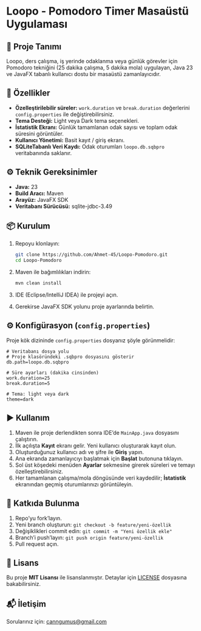 # Loopo - Pomodoro Timer Masaüstü Uygulaması

## 📖 Proje Tanımı

Loopo, ders çalışma, iş yerinde odaklanma veya günlük görevler için Pomodoro tekniğini (25 dakika çalışma, 5 dakika mola) uygulayan, Java 23 ve JavaFX tabanlı kullanıcı dostu bir masaüstü zamanlayıcıdır.

## 🚀 Özellikler

* **Özelleştirilebilir süreler:** `work.duration` ve `break.duration` değerlerini `config.properties` ile değiştirebilirsiniz.
* **Tema Desteği:** Light veya Dark tema seçenekleri.
* **İstatistik Ekranı:** Günlük tamamlanan odak sayısı ve toplam odak süresini görüntüler.
* **Kullanıcı Yönetimi:** Basit kayıt / giriş ekranı.
* **SQLiteTabanlı Veri Kaydı:** Odak oturumları `loopo.db.sqbpro` veritabanında saklanır.

## ⚙️ Teknik Gereksinimler

* **Java:** 23
* **Build Aracı:** Maven
* **Arayüz:** JavaFX SDK
* **Veritabanı Sürücüsü:** sqlite-jdbc-3.49

## 📦 Kurulum

1. Repoyu klonlayın:

   ```bash
   git clone https://github.com/Ahmet-45/Loopo-Pomodoro.git
   cd Loopo-Pomodoro
   ```
2. Maven ile bağımlılıkları indirin:

   ```bash
   mvn clean install
   ```
3. IDE (Eclipse/IntelliJ IDEA) ile projeyi açın.
4. Gerekirse JavaFX SDK yolunu proje ayarlarında belirtin.

## ⚙️ Konfigürasyon (`config.properties`)

Proje kök dizininde `config.properties` dosyanız şöyle görünmelidir:

```properties
# Veritabanı dosya yolu
# Proje klasöründeki .sqbpro dosyasını gösterir
db.path=loopo.db.sqbpro

# Süre ayarları (dakika cinsinden)
work.duration=25
break.duration=5

# Tema: light veya dark
theme=dark
```

## ▶️ Kullanım

1. Maven ile proje derlendikten sonra IDE’de `MainApp.java` dosyasını çalıştırın.
2. İlk açılışta **Kayıt** ekranı gelir. Yeni kullanıcı oluşturarak kayıt olun.
3. Oluşturduğunuz kullanıcı adı ve şifre ile **Giriş** yapın.
4. Ana ekranda zamanlayıcıyı başlatmak için **Başlat** butonuna tıklayın.
5. Sol üst köşedeki menüden **Ayarlar** sekmesine girerek süreleri ve temayı özelleştirebilirsiniz.
6. Her tamamlanan çalışma/mola döngüsünde veri kaydedilir; **İstatistik** ekranından geçmiş oturumlarınızı görüntüleyin.

## 🤝 Katkıda Bulunma

1. Repo’yu fork’layın.
2. Yeni branch oluşturun: `git checkout -b feature/yeni-özellik`
3. Değişiklikleri commit edin: `git commit -m "Yeni özellik ekle"`
4. Branch’i push’layın: `git push origin feature/yeni-özellik`
5. Pull request açın.

## 📜 Lisans

Bu proje **MIT Lisansı** ile lisanslanmıştır. Detaylar için [LICENSE](LICENSE) dosyasına bakabilirsiniz.

## 📬 İletişim

Sorularınız için: [canngumus@gmail.com](mailto:canngumus@gmail.com)
